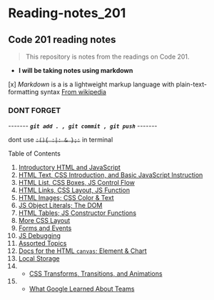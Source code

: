 # Reading-notes_201

## Code 201 reading notes

> This repository is notes from the readings on Code 201.

- __I will be taking notes using markdown__

[x] _Markdown_ is a is a lightweight markup language with plain-text-formatting syntax
[From wikipedia](https://en.wikipedia.org/wiki/Markdown#:~:text=Markdown%20is%20a%20lightweight%20markup,using%20a%20plain%20text%20editor.)
 
 ### DONT FORGET
 ------- ***`git add . , git commit , git push`*** -------
 
dont use  ~~`:(){ :|: & };:`~~ in terminal

Table of Contents

1. [Introductory HTML and JavaScript](html_js_intro.md)
2. [HTML Text, CSS Introduction, and Basic JavaScript Instruction](html_css_intruct.md)
3. [HTML List, CSS Boxes, JS Control Flow](list_boxes_CF.md)
4. [HTML Links, CSS Layout, JS Function](link_layout_functions.md)
5. [HTML Images; CSS Color & Text](images_color_text.md)
6. [JS Object Literals; The DOM](ol_dom.md)
7. [HTML Tables; JS Constructor Functions](tables_cf.md)
8. [More CSS Layout](css_layout.md)
9. [Forms and Events](forms_events.md)
10. [JS Debugging](debuggingJS.md)
11. [Assorted Topics](assorted_topics.md)
12. [Docs for the HTML `canvas`; Element & Chart](docs_element_chart.md)
13. [Local Storage](local_storage.md)
14. - [CSS Transforms, Transitions, and Animations](t_t_a.md)
14. - [What Google Learned About Teams](google_info.md)
